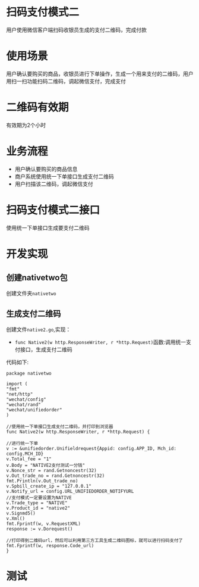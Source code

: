 # 扫码支付模式二

用户使用微信客户端扫码收银员生成的支付二维码，完成付款

# 使用场景

用户确认要购买的商品，收银员进行下单操作，生成一个用来支付的二维码，用户用扫一扫功能扫码二维码，调起微信支付，完成支付

# 二维码有效期 

有效期为2个小时

# 业务流程

-	用户确认要购买的商品信息
-	商户系统使用统一下单接口生成支付二维码
-	用户扫描该二维码，调起微信支付

# 扫码支付模式二接口

使用统一下单接口生成要支付二维码

# 开发实现

## 创建nativetwo包

创建文件夹`nativetwo`

## 生成支付二维码

创建文件`native2.go`,实现：
-	`func Native2(w http.ResponseWriter, r *http.Request)`函数:调用统一支付接口，生成支付二维码

代码如下:

	package nativetwo

	import (
	"fmt"
	"net/http"
	"wechat/config"
	"wechat/rand"
	"wechat/unifiedorder"
	)

	//使用统一下单接口生成支付二维码，并打印到浏览器
	func Native2(w http.ResponseWriter, r *http.Request) {

	//进行统一下单
	v := &unifiedorder.Unifieldrequest{Appid: config.APP_ID, Mch_id: config.MCH_ID}
	v.Total_fee = "1"
	v.Body = "NATIVE2支付测试一分钱"
	v.Nonce_str = rand.Getnoncestr(32)
	v.Out_trade_no = rand.Getnoncestr(32)
	fmt.Println(v.Out_trade_no)
	v.Spbill_create_ip = "127.0.0.1"
	v.Notify_url = config.URL_UNIFIEDORDER_NOTIFYURL
	//支付模式一定要设置为NATIVE
	v.Trade_type = "NATIVE"
	v.Product_id = "native2"
	v.Signmd5()
	v.Xml()
	fmt.Fprintf(w, v.RequestXML)
	response := v.Dorequest()

	//打印得到二维码url，然后可以利用第三方工具生成二维码图标，就可以进行扫码支付了
	fmt.Fprintf(w, response.Code_url)
	}

# 测试


